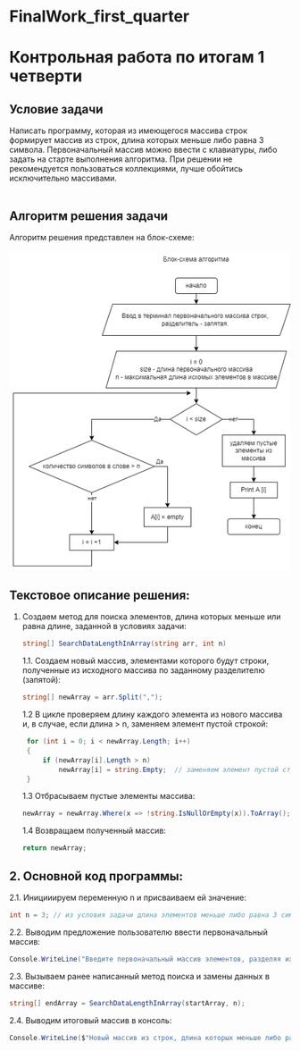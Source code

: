 # FinalWork_first_quarter


# Контрольная работа по итогам 1 четверти

## Условие задачи

Написать программу, которая из имеющегося массива строк формирует массив из строк, длина которых меньше либо равна 3 символа.
Первоначальный массив можно ввести с клавиатуры, либо задать на старте выполнения алгоритма.
При решении не рекомендуется пользоваться коллекциями, лучше обойтись исключительно массивами.  
<br />



## Алгоритм решения задачи

Алгоритм решения представлен на блок-схеме:  
   <br />
   ![Блок-схема](Algoritm.png 'Блок-схема алгоритма')


## Текстовое описание решения:


1. Создаем метод для поиска элементов, длина которых меньше или равна длине, заданной в условиях задачи:

   ```c#
   string[] SearchDataLengthInArray(string arr, int n)
   ```

   1.1. Создаем новый массив, элементами которого будут строки, полученные из исходного массива по заданному разделителю (запятой):

   ```c#
   string[] newArray = arr.Split(",");
   ```

   1.2 В цикле проверяем длину каждого элемента из нового массива и, в случае, если длина > n, заменяем элемент пустой строкой:

   ```c#
    for (int i = 0; i < newArray.Length; i++)
    {    
        if (newArray[i].Length > n)
            newArray[i] = string.Empty;  // заменяем элемент пустой строкой
    }
   ```

   1.3 Отбрасываем пустые элементы массива:

   ```c#
   newArray = newArray.Where(x => !string.IsNullOrEmpty(x)).ToArray();
   ```

   1.4 Возвращаем полученный массив:

   ```c#
   return newArray;  
   ```



## 2. Основной код программы:

2.1. Иницииируем переменную n и присваиваем ей значение:
```c#
int n = 3; // из условия задачи длина элементов меньше либо равна 3 символа
```

2.2. Выводим предложение пользователю ввести первоначальный массив:
```c#
Console.WriteLine("Введите первоначальный массив элементов, разделяя их между собой запятой");
```

2.3. Вызываем ранее написанный метод поиска и замены данных в массиве:
```c#
string[] endArray = SearchDataLengthInArray(startArray, n);
```

2.4. Выводим итоговый массив в консоль:

```c#
Console.WriteLine($"Новый массив из строк, длина которых меньше либо равна 3 символа: [{string.Join(", ", endArray)}]"); 
```

